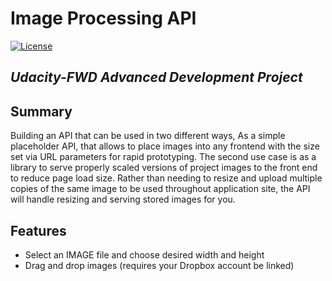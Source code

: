 # Image Processing API

[![License](https://img.shields.io/badge/license-MIT-blue.svg?style=flat-square)](LICENSE)

## _Udacity-FWD Advanced Development Project_

## Summary

Building an API that can be used in two different ways, As a simple placeholder API, that allows to place images into any frontend with the size set via URL parameters for rapid prototyping. The second use case is as a library to serve properly scaled versions of project images to the front end to reduce page load size. Rather than needing to resize and upload multiple copies of the same image to be used throughout application site, the API  will handle resizing and serving stored images for you.

## Features

- Select an IMAGE file and choose desired width and height
- Drag and drop images (requires your Dropbox account be linked)